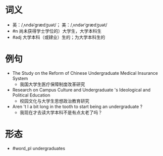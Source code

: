 # 词义
- 英：/ˌʌndəˈɡrædʒuət/； 美：/ˌʌndərˈɡrædʒuət/
- #n 尚未获得学士学位的）大学生，大学本科生
- #adj 大学本科（或肄业）生的；为大学本科生的
# 例句
- The Study on the Reform of Chinese Undergraduate Medical Insurance System
	- 我国大学生医疗保障制度改革研究
- Research on Campus Culture and Undergraduate 's Ideological and Political Education
	- 校园文化与大学生思想政治教育研究
- Aren 't I a bit long in the tooth to start being an undergraduate ?
	- 我现在才去读大学本科不是有点太老了吗？
# 形态
- #word_pl undergraduates
